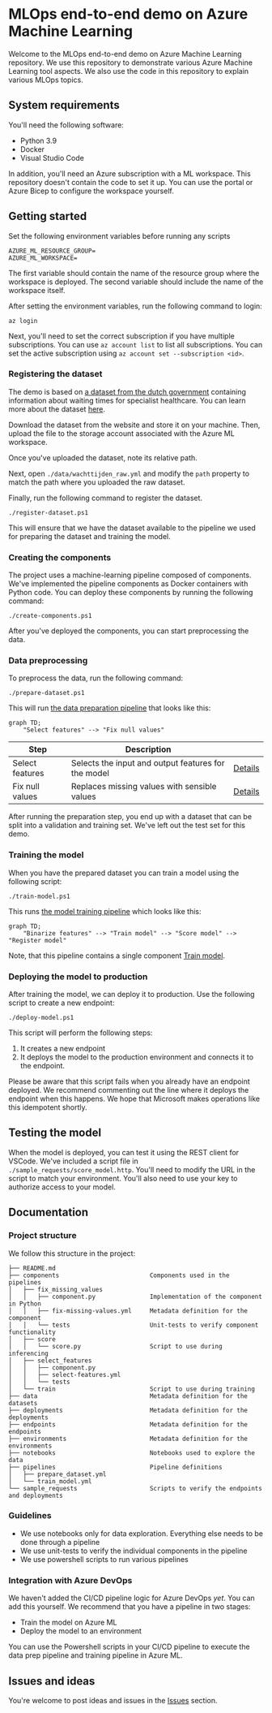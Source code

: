# MLOps end-to-end demo on Azure Machine Learning

Welcome to the MLOps end-to-end demo on Azure Machine Learning repository. 
We use this repository to demonstrate various Azure Machine Learning tool
aspects. We also use the code in this repository to explain various MLOps
topics.

## System requirements

You'll need the following software:

- Python 3.9
- Docker
- Visual Studio Code

In addition, you'll need an Azure subscription with a ML workspace.
This repository doesn't contain the code to set it up. You can use the portal
or Azure Bicep to configure the workspace yourself.

## Getting started

Set the following environment variables before running any scripts

```
AZURE_ML_RESOURCE_GROUP=
AZURE_ML_WORKSPACE=
```

The first variable should contain the name of the resource group where the
workspace is deployed. The second variable should include the name of the
workspace itself.

After setting the environment variables, run the following command to login:

```
az login
```

Next, you'll need to set the correct subscription if you have multiple
subscriptions. You can use `az account list` to list all subscriptions.
You can set the active subscription using `az account set --subscription <id>`.

### Registering the dataset

The demo is based on [a dataset from the dutch government][DATASET] containing
information about waiting times for specialist healthcare. You can learn more
about the dataset [here][DATASET_DOCS].

Download the dataset from the website and store it on your machine.
Then, upload the file to the storage account associated with the Azure ML workspace.

Once you've uploaded the dataset, note its relative path. 

Next, open `./data/wachttijden_raw.yml` and modify the `path` property to match
the path where you uploaded the raw dataset.

Finally, run the following command to register the dataset.

```
./register-dataset.ps1
```

This will ensure that we have the dataset available to the pipeline we used
for preparing the dataset and training the model.

### Creating the components

The project uses a machine-learning pipeline composed of components.
We've implemented the pipeline components as Docker containers with Python code.
You can deploy these components by running the following command:

``` 
./create-components.ps1
```

After you've deployed the components, you can start preprocessing the data.

### Data preprocessing

To preprocess the data, run the following command:

```
./prepare-dataset.ps1
```

This will run [the data preparation pipeline](./pipelines/prepare_dataset.yml) that looks like this:

```mermaid
graph TD;
    "Select features" --> "Fix null values"
```

| Step            | Description                                         |                                                       |
| --------------- | --------------------------------------------------- | ----------------------------------------------------- |
| Select features | Selects the input and output features for the model | [Details](components/select_features/component.py)    |
| Fix null values | Replaces missing values with sensible values        | [Details](components/fix_missing_values/component.py) |

After running the preparation step, you end up with a dataset that can be split into a validation and training set.
We've left out the test set for this demo.

### Training the model

When you have the prepared dataset you can train a model using the following script:

```
./train-model.ps1
```

This runs [the model training pipeline](./pipelines/train_model.yml) which looks like this:

```mermaid
graph TD;
    "Binarize features" --> "Train model" --> "Score model" --> "Register model"
```

Note, that this pipeline contains a single component [Train model](./components/train/component.py).

### Deploying the model to production

After training  the model, we can deploy it to production. Use the following script to create a new endpoint:

```
./deploy-model.ps1
```

This script will perform the following steps:

1. It creates a new endpoint
2. It deploys the model to the production environment and connects it to the endpoint.

Please be aware that this script fails when you already have an endpoint deployed. We recommend commenting out the
line where it deploys the endpoint when this happens. We hope that Microsoft makes operations like this idempotent
shortly.

## Testing the model

When the model is deployed, you can test it using the REST client for VSCode. We've included a script file
in `./sample_requests/score_model.http`. You'll need to modify the URL in the script to match your environment.
You'll also need to use your key to authorize access to your model.

## Documentation

### Project structure

We follow this structure in the project:

```
├── README.md
├── components                         Components used in the pipelines
│   ├── fix_missing_values
│   │   ├── component.py               Implementation of the component in Python
│   │   ├── fix-missing-values.yml     Metadata definition for the component
│   │   └── tests                      Unit-tests to verify component functionality
│   ├── score
│   │   └── score.py                   Script to use during inferencing
│   ├── select_features
│   │   ├── component.py
│   │   ├── select-features.yml
│   │   └── tests
│   └── train                          Script to use during training
├── data                               Metadata definition for the datasets
├── deployments                        Metadata definition for the deployments
├── endpoints                          Metadata definition for the endpoints
├── environments                       Metadata definition for the environments
├── notebooks                          Notebooks used to explore the data
├── pipelines                          Pipeline definitions
│   ├── prepare_dataset.yml
│   └── train_model.yml
└── sample_requests                    Scripts to verify the endpoints and deployments
```

### Guidelines

* We use notebooks only for data exploration. Everything else needs to be done through a pipeline
* We use unit-tests to verify the individual components in the pipeline
* We use powershell scripts to run various pipelines

### Integration with Azure DevOps

We haven't added the CI/CD pipeline logic for Azure DevOps *yet*. You can add this
yourself. We recommend that you have a pipeline in two stages:

* Train the model on Azure ML
* Deploy the model to an environment

You can use the Powershell scripts in your CI/CD pipeline to execute the 
data prep pipeline and training pipeline in Azure ML.

## Issues and ideas

You're welcome to post ideas and issues in the [Issues](https://github.com/wmeints/azure-mlops-demo/issues) section.

[DATASET]: https://puc.overheid.nl/PUC/Handlers/DownloadDocument.ashx?identifier=PUC_656543_22&versienummer=1
[DATASET_DOCS]: https://puc.overheid.nl/nza/doc/PUC_651798_22/1/